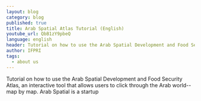 ```yaml
---
layout: blog
category: blog
published: true
title: Arab Spatial Atlas Tutorial (English)
youtube_url: QbB1zY9pbeQ
language: english
header: Tutorial on how to use the Arab Spatial Development and Food Security Atlas
author: IFPRI
tags:
  - about us
---
```




Tutorial on how to use the Arab Spatial Development and Food Security Atlas, an interactive tool that allows users to click through the Arab world--map by map. Arab Spatial is a startup 

